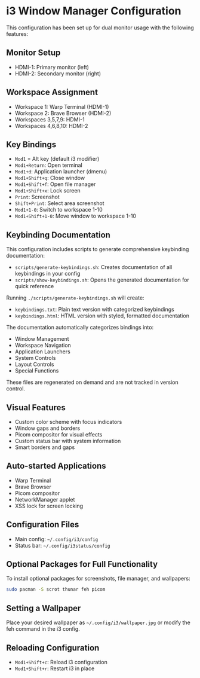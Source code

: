 # i3 Window Manager Configuration

This configuration has been set up for dual monitor usage with the following features:

## Monitor Setup
- HDMI-1: Primary monitor (left)
- HDMI-2: Secondary monitor (right)

## Workspace Assignment
- Workspace 1: Warp Terminal (HDMI-1)
- Workspace 2: Brave Browser (HDMI-2) 
- Workspaces 3,5,7,9: HDMI-1
- Workspaces 4,6,8,10: HDMI-2

## Key Bindings
- `Mod1` = Alt key (default i3 modifier)
- `Mod1+Return`: Open terminal
- `Mod1+d`: Application launcher (dmenu)
- `Mod1+Shift+q`: Close window
- `Mod1+Shift+f`: Open file manager
- `Mod1+Shift+x`: Lock screen
- `Print`: Screenshot
- `Shift+Print`: Select area screenshot
- `Mod1+1-0`: Switch to workspace 1-10
- `Mod1+Shift+1-0`: Move window to workspace 1-10

## Keybinding Documentation

This configuration includes scripts to generate comprehensive keybinding documentation:

- `scripts/generate-keybindings.sh`: Creates documentation of all keybindings in your config
- `scripts/show-keybindings.sh`: Opens the generated documentation for quick reference

Running `./scripts/generate-keybindings.sh` will create:
- `keybindings.txt`: Plain text version with categorized keybindings
- `keybindings.html`: HTML version with styled, formatted documentation

The documentation automatically categorizes bindings into:
- Window Management
- Workspace Navigation
- Application Launchers
- System Controls
- Layout Controls
- Special Functions

These files are regenerated on demand and are not tracked in version control.

## Visual Features
- Custom color scheme with focus indicators
- Window gaps and borders
- Picom compositor for visual effects
- Custom status bar with system information
- Smart borders and gaps

## Auto-started Applications
- Warp Terminal
- Brave Browser
- Picom compositor
- NetworkManager applet
- XSS lock for screen locking

## Configuration Files
- Main config: `~/.config/i3/config`
- Status bar: `~/.config/i3status/config`

## Optional Packages for Full Functionality
To install optional packages for screenshots, file manager, and wallpapers:
```bash
sudo pacman -S scrot thunar feh picom
```

## Setting a Wallpaper
Place your desired wallpaper as `~/.config/i3/wallpaper.jpg` or modify the feh command in the i3 config.

## Reloading Configuration
- `Mod1+Shift+c`: Reload i3 configuration
- `Mod1+Shift+r`: Restart i3 in place

